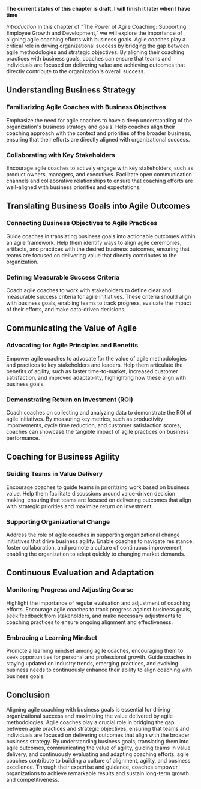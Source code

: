 **The current status of this chapter is draft. I will finish it later when I have time**

*Introduction* In this chapter of "The Power of Agile Coaching: Supporting Employee Growth and Development," we will explore the importance of aligning agile coaching efforts with business goals. Agile coaches play a critical role in driving organizational success by bridging the gap between agile methodologies and strategic objectives. By aligning their coaching practices with business goals, coaches can ensure that teams and individuals are focused on delivering value and achieving outcomes that directly contribute to the organization's overall success.

Understanding Business Strategy
-------------------------------

### Familiarizing Agile Coaches with Business Objectives

Emphasize the need for agile coaches to have a deep understanding of the organization's business strategy and goals. Help coaches align their coaching approach with the context and priorities of the broader business, ensuring that their efforts are directly aligned with organizational success.

### Collaborating with Key Stakeholders

Encourage agile coaches to actively engage with key stakeholders, such as product owners, managers, and executives. Facilitate open communication channels and collaborative relationships to ensure that coaching efforts are well-aligned with business priorities and expectations.

Translating Business Goals into Agile Outcomes
----------------------------------------------

### Connecting Business Objectives to Agile Practices

Guide coaches in translating business goals into actionable outcomes within an agile framework. Help them identify ways to align agile ceremonies, artifacts, and practices with the desired business outcomes, ensuring that teams are focused on delivering value that directly contributes to the organization.

### Defining Measurable Success Criteria

Coach agile coaches to work with stakeholders to define clear and measurable success criteria for agile initiatives. These criteria should align with business goals, enabling teams to track progress, evaluate the impact of their efforts, and make data-driven decisions.

Communicating the Value of Agile
--------------------------------

### Advocating for Agile Principles and Benefits

Empower agile coaches to advocate for the value of agile methodologies and practices to key stakeholders and leaders. Help them articulate the benefits of agility, such as faster time-to-market, increased customer satisfaction, and improved adaptability, highlighting how these align with business goals.

### Demonstrating Return on Investment (ROI)

Coach coaches on collecting and analyzing data to demonstrate the ROI of agile initiatives. By measuring key metrics, such as productivity improvements, cycle time reduction, and customer satisfaction scores, coaches can showcase the tangible impact of agile practices on business performance.

Coaching for Business Agility
-----------------------------

### Guiding Teams in Value Delivery

Encourage coaches to guide teams in prioritizing work based on business value. Help them facilitate discussions around value-driven decision making, ensuring that teams are focused on delivering outcomes that align with strategic priorities and maximize return on investment.

### Supporting Organizational Change

Address the role of agile coaches in supporting organizational change initiatives that drive business agility. Enable coaches to navigate resistance, foster collaboration, and promote a culture of continuous improvement, enabling the organization to adapt quickly to changing market demands.

Continuous Evaluation and Adaptation
------------------------------------

### Monitoring Progress and Adjusting Course

Highlight the importance of regular evaluation and adjustment of coaching efforts. Encourage agile coaches to track progress against business goals, seek feedback from stakeholders, and make necessary adjustments to coaching practices to ensure ongoing alignment and effectiveness.

### Embracing a Learning Mindset

Promote a learning mindset among agile coaches, encouraging them to seek opportunities for personal and professional growth. Guide coaches in staying updated on industry trends, emerging practices, and evolving business needs to continuously enhance their ability to align coaching with business goals.

Conclusion
----------

Aligning agile coaching with business goals is essential for driving organizational success and maximizing the value delivered by agile methodologies. Agile coaches play a crucial role in bridging the gap between agile practices and strategic objectives, ensuring that teams and individuals are focused on delivering outcomes that align with the broader business strategy. By understanding business goals, translating them into agile outcomes, communicating the value of agility, guiding teams in value delivery, and continuously evaluating and adapting coaching efforts, agile coaches contribute to building a culture of alignment, agility, and business excellence. Through their expertise and guidance, coaches empower organizations to achieve remarkable results and sustain long-term growth and competitiveness.
